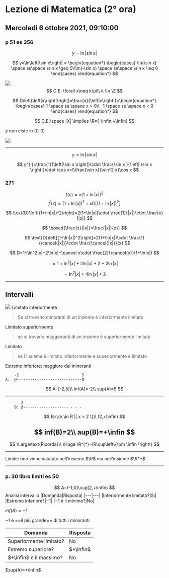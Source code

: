 #  Lezione di Matematica (2° ora)
## Mercoledì 6 ottobre 2021, 09:10:00


### p 51 es 356
$$
y=\ln\left|\sin x\right|
$$

$$
y=\ln\left|\sin x\right| = \begin{equation*} \begin{cases} \ln(\sin x) \space se\space \sin x \geq 0\\\ln(-\sin x) \space se\space \sin x \leq 0 \end{cases} \end{equation*}
$$

![](https://i.imgur.com/ljzE2R8.jpg)
$$
C.E. \forall x\neq k\pi\\
k \in \Z
$$


$$
D\left(\left|x\right|\right)=\frac{x}{\left|x\right|}=\begin{equation*} \begin{cases} 1 \space se \space x > 0\\
-1 \space se \space x < 0
\end{cases} \end{equation*}
$$

$$
C.E.\space |X| \implies \R=(-\infin;+\infin)
$$


$\dot y$ non eiste in $(0,0)$

![](https://i.imgur.com/72iCDVV.jpg)

---
$$
y=\ln\left|\sin x \right|
$$


$$
y^{'}=\frac{1}{\left|\sin x \right|}\cdot \frac{\sin x }{\left| \sin x \right|}\cdot \cos x=\\\frac{\sin x}{\sin^2 x}\cos x
$$


### 271

$$
f(c)=x\left(1+\ln \left|x\right|\right)^2
$$
$$
f^{'}(x)=(1+\ln |x|)^2+x\text{D}\left[(1+\ln|x|)^2\right]
$$

$$
\text{D}\left[(1+\ln|x|)^2\right]=2(1+\ln|x|)\cdot \frac{1}{|x|}\cdot \frac{x}{|x|}
$$

$$
\boxed{\frac{x}{|x|}=\frac{|x|}{x}}
$$

$$
\text{D}\left[(1+\ln|x|)^2\right]=2(1+\ln|x|)\cdot \frac{1}{\cancel{|x|}}\cdot \frac{\cancel{|x|}}{x}
$$

$$
D=1+\ln^2|x|+2\ln|x|+\cancel x\cdot \frac{2}{\cancel{x}}(1+\ln|x|)
$$

$$
=1+\ln^2|x|+2\ln|x|+2+2\ln|x|
$$

$$
=\ln^2|x|+4\ln |x|+3
$$


---

## Intervalli
![](https://i.imgur.com/VBPJOYm.jpg)
Limitato inferiormente
> Se si  trovano minoranti di un insieme è inferiormente limitato
 
Limitato superiormente
> se si trovano maggioranti di un insieme è superiormente limitato

Limitato
> se l'insieme è limitato inferiormente e superiormente è limitato



Estremo inferiore: maggiore dei minoranti

		-2                            5
	A:	@-----------------------------O
$$
A: [-2,5]\\
inf(A)=-2\\
sup(A)=5
$$

---
		   2
		B: @-------------------- - - -
$$
B=\{x \in R || x >  2 \}\\
(2,+\infin)
$$

$$
inf(B)=2\\
aup(B)=+\infin
$$
---
$$
\Large\text{Ricorda}\\
\Huge \R^{*}=\R\cup\left\{\pm \infin \right\}
$$

---

Limite: non viene valutato nell'insieme $\R$ ma nell'insieme $\R^*$

---
### p. 30 libro limiti es 50

$$
A=(-1;0]\cup[2,+\infin)
$$
Analisi intervallo
|Domanda|Risposta|
|---|---|
|Inferiormente limitato?|Sì|
|Estremo inferiore?|$-1$|
|$-1$ è il minimo?|No|


$inf(A)=-1$

$-1$ è ==il più grande== di tutti i minoranti

|Domanda|Risposta|
|---|---|
|Superiormente limitato?|No|
|Estremo superiore?|$+\infin$|
|$+\infin$ è il massimo?|No|

$sup(A)=+\infin$


<!--stackedit_data:
eyJoaXN0b3J5IjpbLTIxMzE0MjU3MTcsNzgyNTc1ODIyLC0xMz
gxNjg5MTIwLDIwODY0OTQ2NzksMTg0ODYyOTAxNl19
-->